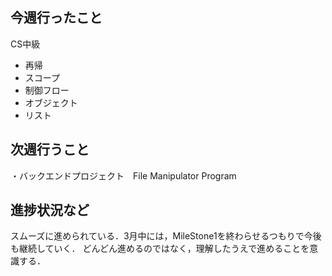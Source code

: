 ## 今週行ったこと
CS中級
- 再帰
- スコープ
- 制御フロー
- オブジェクト
- リスト
## 次週行うこと
・バックエンドプロジェクト　File Manipulator Program

## 進捗状況など
スムーズに進められている．3月中には，MileStone1を終わらせるつもりで今後も継続していく．
どんどん進めるのではなく，理解したうえで進めることを意識する．

